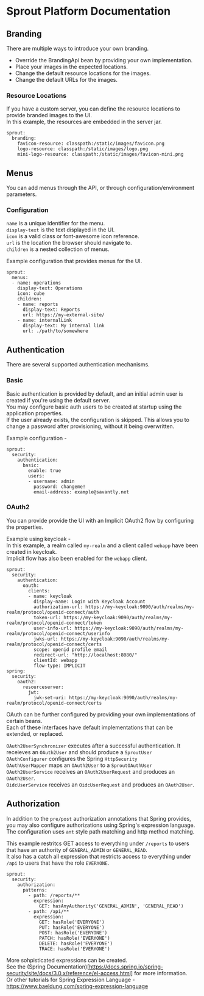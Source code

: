 # Sprout Platform Documentation

## Branding

There are multiple ways to introduce your own branding.  

- Override the BrandingApi bean by providing your own implementation.
- Place your images in the expected locations.
- Change the default resource locations for the images.
- Change the default URLs for the images.  

### Resource Locations
If you have a custom server, you can define the resource locations to provide branded images to the UI.  
In this example, the resources are embedded in the server jar.  

```
sprout:
  branding:
    favicon-resource: classpath:/static/images/favicon.png
    logo-resource: classpath:/static/images/logo.png
    mini-logo-resource: classpath:/static/images/favicon-mini.png
```

## Menus

You can add menus through the API, or through configuration/environment parameters.

### Configuration
`name` is a unique identifier for the menu.  
`display-text` is the text displayed in the UI.  
`icon` is a valid class or font-awesome icon reference.  
`url` is the location the browser should navigate to.  
`children` is a nested collection of menus.  

Example configuration that provides menus for the UI.  

```
sprout:
  menus:
  - name: operations
    display-text: Operations
    icon: cube
    children:
    - name: reports
      display-text: Reports
      url: https://my-external-site/
    - name: internalLink
      display-text: My internal link
      url: ./path/to/somewhere
```

## Authentication 

There are several supported authentication mechanisms.  

### Basic  
Basic authentication is provided by default, and an initial admin user is created if you're using the default server.  
You may configure basic auth users to be created at startup using the application properties.  
If the user already exists, the configuration is skipped. This allows you to change a password after provisioning, without it being overwritten.  

Example configuration -  

```
sprout:
  security:
    authentication:
      basic:
        enable: true
        users:
        - username: admin
          password: changeme!
          email-address: example@savantly.net
```

### OAuth2  
You can provide provide the UI with an Implicit OAuth2 flow by configuring the properties.  

Example using keycloak -  
In this example, a realm called `my-realm` and a client called `webapp` have been created in keycloak.  
Implicit flow has also been enabled for the `webapp` client.  

```
sprout:
  security:
    authentication:
      oauth:
        clients:
        - name: keycloak
          display-name: Login with Keycloak Account
          authorization-url: https://my-keycloak:9090/auth/realms/my-realm/protocol/openid-connect/auth
          token-url: https://my-keycloak:9090/auth/realms/my-realm/protocol/openid-connect/token
          user-info-url: https://my-keycloak:9090/auth/realms/my-realm/protocol/openid-connect/userinfo
          jwks-url: https://my-keycloak:9090/auth/realms/my-realm/protocol/openid-connect/certs
          scope: openid profile email
          redirect-url: "http://localhost:8080/"
          clientId: webapp
          flow-type: IMPLICIT
spring:
  security:
    oauth2:
      resourceserver:
        jwt:
          jwk-set-uri: https://my-keycloak:9090/auth/realms/my-realm/protocol/openid-connect/certs
```

OAuth can be further configured by providing your own implementations of certain beans.  
Each of these interfaces have default implementations that can be extended, or replaced.  

`OAuth2UserSynchronizer` executes after a successful authentication. It receieves an `OAuth2User` and should produce a `SproutUser`  
`OAuthConfigurer` configures the Spring `HttpSecurity`  
`OAuthUserMapper` maps an `OAuth2User` to a `SproutOAuthUser`  
`OAuth2UserService` receives an `OAuth2UserRequest` and produces an `OAuth2User`.  
`OidcUserService` receives an `OidcUserRequest` and produces an `OAuth2User`.  


## Authorization

In addition to the `pre/post` authorization annotations that Spring provides, you may also configure authorizations using Spring's expression language.  
The configuration uses `ant` style path matching and http method matching.  

This example restritcs GET access to everything under `/reports` to users that have an authority of `GENERAL_ADMIN` or `GENERAL_READ`.  
It also has a catch all expression that restricts access to everything under `/api` to users that have the role `EVERYONE`.  

```
sprout:
  security:
    authorization:
      patterns:
        - path: /reports/**
          expression:
            GET: hasAnyAuthority('GENERAL_ADMIN', 'GENERAL_READ')
        - path: /api/**
          expression:
            GET: hasRole('EVERYONE')
            PUT: hasRole('EVERYONE')
            POST: hasRole('EVERYONE')
            PATCH: hasRole('EVERYONE')
            DELETE: hasRole('EVERYONE')
            TRACE: hasRole('EVERYONE')
```

More sohpisticated expressions can be created.  
See the (Spring Documentation)[https://docs.spring.io/spring-security/site/docs/3.0.x/reference/el-access.html] for more information.  
Or other tutorials for Spring Expression Language -  
https://www.baeldung.com/spring-expression-language  


